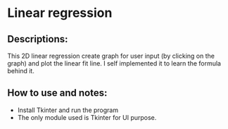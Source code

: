 # Linear regression
## Descriptions:
This 2D linear regression create graph for user input (by clicking on the graph) and plot the linear fit line. I self implemented it to learn the formula behind it.</br>
## How to use and notes:
- Install Tkinter and run the program
- The only module used is Tkinter for UI purpose.
